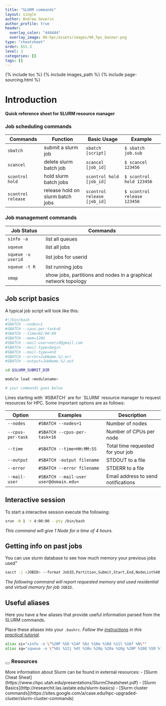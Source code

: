 ```yaml
---
title: "SLURM commands"
layout: single
author: Andrew Severin
author_profile: true
header:
  overlay_color: "444444"
  overlay_image: 06-hpc/assets/images/06_hpc_banner.png
type: "cheatsheet"
order: 651.3
level: 3
categories: []
tags: []
---
```


{% include toc %}
{% include images_path %}
{% include page-sourcing.html %}


# Introduction

**Quick reference sheet for SLURM resource manager**

### Job scheduling commands

| Commands           | Function                         | Basic Usage                  | Example                      |
|--------------------|----------------------------------|------------------------------|------------------------------|
| `sbatch`           | submit a slurm job               | `sbatch [script]`            | `$ sbatch job.sub`          |
| `scancel`          | delete slurm batch job           | `scancel [job_id]`           | `$ scancel 123456`           |
| `scontrol hold `   | hold slurm batch jobs            | `scontrol hold [job_id]`     | `$ scontrol hold 123456`     |
| `scontrol release` | release hold on slurm batch jobs | `scontrol release  [job_id]` | `$ scontrol release  123456` |


### Job management commands

| Job Status         | Commands                  |
|--------------------|---------------------------|
| `sinfo -a`         | list all queues           |
| `squeue`           | list all jobs             |
| `squeue -u userid` | list jobs for userid      |
| `squeue -t R`      | list running jobs         |
| `smap`             | show jobs, partitions and nodes in a graphical network topology |


## Job script basics

A typical job script will look like this:

```bash
#!/bin/bash
#SBATCH --nodes=1
#SBATCH --cpus-per-task=8
#SBATCH --time=02:00:00
#SBATCH --mem=128G
#SBATCH --mail-user=netid@gmail.com
#SBATCH --mail-type=begin
#SBATCH --mail-type=end
#SBATCH --error=JobName.%J.err
#SBATCH --output=JobName.%J.out

cd $SLURM_SUBMIT_DIR

module load <modulename>

# your commands goes below
```

<div class="note" markdown="1">
Lines starting with `#SBATCH` are for `SLURM` resource manager to request resources for HPC. Some important options are as follows:
<div class="mb- bc-white" markdown="1">

| Option            | Examples                               | Description                         |
|-------------------|----------------------------------------|-------------------------------------|
| `--nodes`         | `#SBATCH --nodes=1`                    | Number of nodes                     |
| `--cpus-per-task` | `#SBATCH --cpus-per-task=16`           | Number of CPUs per node             |
| `--time`          | `#SBATCH --time=HH:MM:SS`              | Total time requested for your job   |
| `--output`        | `#SBATCH -output filename`             | STDOUT to a file                    |
| `--error`         | `#SBATCH --error filename`             | STDERR to a file                    |
| `--mail-user`     | `#SBATCH --mail-user user@domain.edu<` | Email address to send notifications |

</div></div>


## Interactive session

To start a interactive session execute the following:
```bash
srun -N 1 -t 4:00:00 --pty /bin/bash
```
*This command will give 1 Node for a time of 4 hours.*


## Getting info on past jobs

You can use slurm database to see how much memory your previous jobs used"
```bash
sacct -j <JOBID> --format JobID,Partition,Submit,Start,End,NodeList%40,ReqMem,MaxRSS,MaxRSSNode,MaxRSSTask,MaxVMSize,ExitCode
```
*The following command will report requested memory and used residential and virtual memory for job* `JOBID`.


## Useful aliases

Here you have a few aliases that provide useful information parsed from the SLURM commands.

Place these aliases into your `.bashrc`. *Follow the [instructions](#add-alias-to-bashrc) in this <a class="t-links" href="651.1">practical tutorial</a>.*
```bash
alias si="sinfo -o \"%20P %5D %14F %8z %10m %10d %11l %16f %N\""
alias sq="squeue -o \"%8i %12j %4t %10u %20q %20a %10g %20P %10Q %5D %11l %11L %R\""
```

### <button class="btn more mr"></button> Resources
<div class="more before" data-before="" markdown="1">
More information about Slurm can be found in external resources:
- [Slurm Cheat Sheat](https://www.chpc.utah.edu/presentations/SlurmCheatsheet.pdf)
- [Slurm Basics](http://researchit.las.iastate.edu/slurm-basics)
- [Slurm cluster commands](https://sites.google.com/a/case.edu/hpc-upgraded-cluster/slurm-cluster-commands)
</div>

